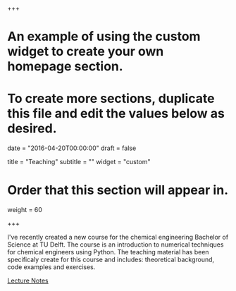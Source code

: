 +++
# An example of using the custom widget to create your own homepage section.
# To create more sections, duplicate this file and edit the values below as desired.

date = "2016-04-20T00:00:00"
draft = false

title = "Teaching"
subtitle = ""
widget = "custom"

# Order that this section will appear in.
weight = 60


+++

I've recently created a new course for the chemical engineering Bachelor of Science at TU Delft. The course is an introduction to numerical techniques for chemical engineers using Python. The teaching material has been specificaly create for this course and includes: theoretical background, code examples and exercises. 


[Lecture Notes](/teaching/numTech.pdf)





